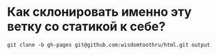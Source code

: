 # Как склонировать именно эту ветку со статикой к себе?

    git clone -b gh-pages git@github.com:wisdomtoothru/html.git output
